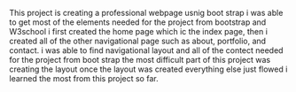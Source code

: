This project is creating a professional webpage usnig boot strap
i was able to get most of the elements needed for the project from bootstrap and W3school
i first created the home page which ic the index page, then i created all of the other navigational page such as about, portfolio, and contact. 
i was able to find navigational layout and all of the contect needed for the project from boot strap
the most difficult part of this project was creating the layout
once the layout was created everything else just flowed
i learned the most from this project so far.
